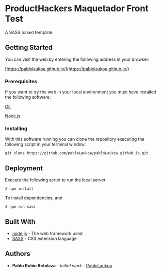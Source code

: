 # ProductHackers Maquetador Front Test

A SASS based template

## Getting Started

You can visit the web by entering the following address in your browser:

[https://pablolaukoa.github.io/](https://pablolaukoa.github.io/)

### Prerequisites

If you want to try the web in your local environment you must have installed the following software:


[Git](https://git-scm.com/)

[Node.js](https://nodejs.org/es/) 


### Installing

With this software running you can clone the repository executing the following script in your terminal window:

```
git clone https://github.com/pabloLaukoa/pabloLaukoa.github.io.git
```

## Deployment

Execute the following script to run the local server

```
$ npm install
```

To install dependencies, and

```
$ npm run sass
```

## Built With

* [node.js](https://jekyllrb.com/) - The web framework used
* [SASS](https://sass-lang.com/) - CSS extension language

## Authors

* **Pablo Rubio Retolaza** - *Initial work* - [PabloLaukoa](https://github.com/pabloLaukoa)
